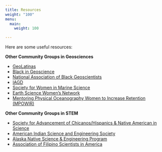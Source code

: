 ```yaml
---
title: Resources
weight: "100"
menu:
  main:
    weight: 100

---
```

Here are some useful resources:

**Other Community Groups in Geosciences**

* [GeoLatinas](https://geolatinas.weebly.com/)
* [Black in Geoscience](https://blackingeoscience.org/)
* [National Association of Black Geoscientists](http://www.nabg-us.org/)
* [IAGD](https://theiagd.org/)
* [Society for Women in Marine Science](https://swmsmarinescience.com/)
* [Earth Science Women’s Network](https://eswnonline.org/)
* [Mentoring Physical Oceanography Women to Increase Retention (MPOWIR)](http://mpowir.org/)

**Other Community Groups in STEM**

* [Society for Advancement of Chicanos/Hispanics & Native American in Science](https://www.sacnas.org/)
* [American Indian Science and Engineering Society](https://www.aises.org/)
* [Alaska Native Science & Engineering Program](https://www.ansep.net/about/)
* [Association of Filipino Scientists in America](https://www.filipinoscientists.org/)